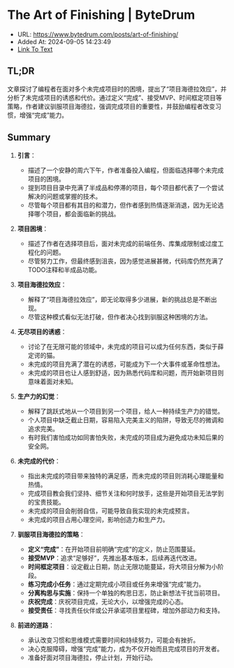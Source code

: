 # The Art of Finishing | ByteDrum
- URL: https://www.bytedrum.com/posts/art-of-finishing/
- Added At: 2024-09-05 14:23:49
- [Link To Text](2024-09-05-the-art-of-finishing-|-bytedrum_raw.md)

## TL;DR
文章探讨了编程者在面对多个未完成项目时的困境，提出了“项目海德拉效应”，并分析了未完成项目的诱惑和代价。通过定义“完成”、接受MVP、时间框定项目等策略，作者建议驯服项目海德拉，强调完成项目的重要性，并鼓励编程者改变习惯，增强“完成”能力。

## Summary
1. **引言**：
   - 描述了一个安静的周六下午，作者准备投入编程，但面临选择哪个未完成项目的困境。
   - 提到项目目录中充满了半成品和停滞的项目，每个项目都代表了一个尝试解决的问题或掌握的技术。
   - 尽管每个项目都有其目的和潜力，但作者感到热情逐渐消退，因为无论选择哪个项目，都会面临新的挑战。

2. **项目困境**：
   - 描述了作者在选择项目后，面对未完成的前端任务、库集成限制或过度工程化的问题。
   - 尽管努力工作，但最终感到沮丧，因为感觉进展甚微，代码库仍然充满了TODO注释和半成品功能。

3. **项目海德拉效应**：
   - 解释了“项目海德拉效应”，即无论取得多少进展，新的挑战总是不断出现。
   - 尽管这种模式看似无法打破，但作者决心找到驯服这种困境的方法。

4. **无尽项目的诱惑**：
   - 讨论了在无限可能的领域中，未完成的项目可以成为任何东西，类似于薛定谔的猫。
   - 未完成的项目充满了潜在的诱惑，可能成为下一个大事件或革命性想法。
   - 未完成的项目也让人感到舒适，因为熟悉代码库和问题，而开始新项目则意味着面对未知。

5. **生产力的幻觉**：
   - 解释了跳跃式地从一个项目到另一个项目，给人一种持续生产力的错觉。
   - 个人项目中缺乏截止日期，容易陷入完美主义的陷阱，导致无尽的微调和追求完美。
   - 有时我们害怕成功如同害怕失败，未完成的项目成为避免成功未知后果的安全网。

6. **未完成的代价**：
   - 指出未完成的项目带来独特的满足感，而未完成的项目则消耗心理能量和热情。
   - 完成项目教会我们坚持、细节关注和何时放手，这些是开始项目无法学到的宝贵技能。
   - 未完成的项目会削弱自信，可能导致自我实现的未完成预言。
   - 未完成的项目占用心理空间，影响创造力和生产力。

7. **驯服项目海德拉的策略**：
   - **定义“完成”**：在开始项目前明确“完成”的定义，防止范围蔓延。
   - **接受MVP**：追求“足够好”，先推出基本版本，后续再迭代改进。
   - **时间框定项目**：设定截止日期，防止无限功能蔓延，将大项目分解为小阶段。
   - **练习完成小任务**：通过定期完成小项目或任务来增强“完成”能力。
   - **分离构思与实施**：保持一个单独的构思日志，防止新想法干扰当前项目。
   - **庆祝完成**：庆祝项目完成，无论大小，以增强完成的心态。
   - **接受责任**：寻找责任伙伴或公开承诺项目里程碑，增加外部动力和支持。

8. **前进的道路**：
   - 承认改变习惯和思维模式需要时间和持续努力，可能会有挫折。
   - 决心克服障碍，增强“完成”能力，成为不仅开始而且完成项目的开发者。
   - 准备好面对项目海德拉，停止计划，开始行动。
